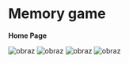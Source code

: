 <h1>Memory game</h1>

<b>Home Page</b>

![obraz](https://user-images.githubusercontent.com/91335941/210255562-b019f9dc-91b4-44d8-a937-ff48531c612d.png)
![obraz](https://user-images.githubusercontent.com/91335941/210255870-33cd5d8f-8d12-485e-afcb-20e21dedb2af.png)
![obraz](https://user-images.githubusercontent.com/91335941/210255958-11fc0a2a-369b-4766-a577-cca0a0527b78.png)
![obraz](https://user-images.githubusercontent.com/91335941/210256060-ddd9ba4c-f4cb-41fa-859b-fc4aefd169ed.png)
